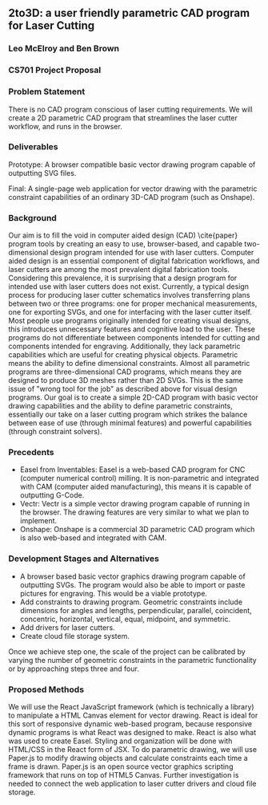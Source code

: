 ## 2to3D: a user friendly parametric CAD program for Laser Cutting
### Leo McElroy and Ben Brown
### CS701 Project Proposal

### Problem Statement

There is no CAD program conscious of laser cutting requirements. We will create a 2D parametric CAD program that streamlines the laser cutter workflow, and runs in the browser.

### Deliverables

Prototype: A browser compatible basic vector drawing program capable of outputting SVG files.

Final: A single-page web application for vector drawing with the parametric constraint capabilities of an ordinary 3D-CAD program (such as Onshape).

### Background
Our aim is to fill the void in computer aided design (CAD) \cite{paper} program tools by creating an easy to use, browser-based, and capable two-dimensional design program intended for use with laser cutters. Computer aided design is an essential component of digital fabrication workflows, and laser cutters are among the most prevalent digital fabrication tools. Considering this prevalence, it is surprising that a design program for intended use with laser cutters does not exist. Currently, a typical design process for producing laser cutter schematics involves transferring plans between two or three programs: one for proper mechanical measurements, one for exporting SVGs, and one for interfacing with the laser cutter itself. Most people use programs originally intended for creating visual designs, this introduces unnecessary features and cognitive load to the user. These programs do not differentiate between components intended for cutting and components intended for engraving. Additionally, they lack parametric capabilities which are useful for creating physical objects. Parametric means the ability to define dimensional constraints. Almost all parametric programs are three-dimensional CAD programs, which means they are designed to produce 3D meshes rather than 2D SVGs. This is the same issue of "wrong tool for the job" as described above for visual design programs. Our goal is to create a simple 2D-CAD program with basic vector drawing capabilities and the ability to define parametric constraints, essentially our take on a laser cutting program which strikes the balance between ease of use (through minimal features) and powerful capabilities (through constraint solvers).

### Precedents
+ Easel from Inventables: Easel is a web-based CAD program for CNC (computer numerical control) milling. It is non-parametric and integrated with CAM (computer aided manufacturing), this means it is capable of outputting G-Code.
+ Vectr: Vectr is a simple vector drawing program capable of running in the browser. The drawing features are very similar to what we plan to implement.
+ Onshape: Onshape is a commercial 3D parametric CAD program which is also web-based and integrated with CAM.

### Development Stages and Alternatives
+ A browser based basic vector graphics drawing program capable of outputting SVGs. The program would also be able to import or paste pictures for engraving. This would be a viable prototype.
+ Add constraints to drawing program. Geometric constraints include dimensions for angles and lengths, perpendicular, parallel, coincident, concentric, horizontal, vertical, equal, midpoint, and symmetric.
+ Add drivers for laser cutters.
+ Create cloud file storage system.

Once we achieve step one, the scale of the project can be calibrated by varying the number of geometric constraints in the parametric functionality or by approaching steps three and four.

### Proposed Methods
We will use the React JavaScript framework (which is technically a library) to manipulate a HTML Canvas element for vector drawing. React is ideal for this sort of responsive dynamic web-based program, because responsive dynamic programs is what React was designed to make. React is also what was used to create Easel. Styling and organization will be done with HTML/CSS in the React form of JSX. To do parametric drawing, we will use Paper.js to modify drawing objects and calculate constraints each time a frame is drawn. Paper.js is an open source vector graphics scripting framework that runs on top of HTML5 Canvas.
Further investigation is needed to connect the web application to laser cutter drivers and cloud file storage.

